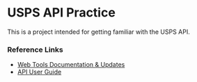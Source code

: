 # USPS API Practice

This is a project intended for getting familiar with the USPS API.

### Reference Links
* [Web Tools Documentation & Updates](https://www.usps.com/business/web-tools-apis/documentation-updates.htm)
* [API User Guide](https://www.usps.com/business/web-tools-apis/address-information-api.pdf)

